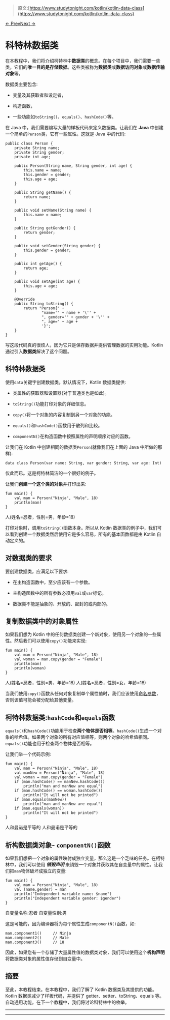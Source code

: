> 原文:[https://www.studytonight.com/kotlin/kotlin-data-class](https://www.studytonight.com/kotlin/kotlin-data-class)

[← Prev](/kotlin/kotlin-nested-and-inner-class "Kotlin Nested and Inner class")[Next →](/kotlin/kotlin-enum "Kotlin Enum")

# 科特林数据类

在本教程中，我们将介绍柯特林中**数据类**的概念。在每个项目中，我们需要一些类，它们的**唯一目的是存储数据**。这些类被称为**数据类**或**数据访问对象**或**数据传输对象**等。

数据类主要包含:

*   变量及其获取者和设定者，

*   构造函数，

*   一些功能如`toString()`、`equals()`、`hashCode()`等。

在 Java 中，我们需要编写大量的样板代码来定义数据类。让我们在 **Java** 中创建一个简单的`Person`类，它有一些属性。这就是 Java 中的代码:

```
public class Person {
    private String name;
    private String gender;
    private int age;

    public Person(String name, String gender, int age) {
        this.name = name;
        this.gender = gender;
        this.age = age;
    }

    public String getName() {
        return name;
    }

    public void setName(String name) {
        this.name = name;
    }

    public String getGender() {
        return gender;
    }

    public void setGender(String gender) {
        this.gender = gender;
    }

    public int getAge() {
        return age;
    }

    public void setAge(int age) {
        this.age = age;
    }

    @Override
    public String toString() {
        return "Person{" +
                "name='" + name + '\'' +
                ", gender='" + gender + '\'' +
                ", age=" + age +
                '}';
    }
} 
```

写这段代码真的很烦人，因为它只是保存数据并提供管理数据的实用功能。Kotlin 通过引入**数据类**解决了这个问题。

## 科特林数据类

使用`data`关键字创建数据类。默认情况下，Kotlin 数据类提供:

*   类属性的获取器和设置器(对于普通类也是如此)。

*   `toString()`功能打印对象的详细信息。

*   `copy()`将一个对象的内容复制到另一个对象的功能。

*   `equals()`和`hashCode()`函数用于散列和比较。

*   `componentN()`在构造函数中按照属性的声明顺序对应的函数。

让我们在 Kotlin 中创建相同的数据类`Person`(就像我们在上面的 Java 中所做的那样):

```
data class Person(var name: String, var gender: String, var age: Int)
```

仅此而已。这是柯特林简洁的一个很好的例子。

让我们**创建一个这个类的对象**并打印出来:

```
fun main() {
    val man = Person("Ninja", "Male", 18)
    println(man)
}
```

人(姓名=忍者，性别=男，年龄=18)

打印对象时，调用`toString()`函数本身。所以从 Kotlin 数据类的例子中，我们可以看到创建一个数据类然后使用它是多么容易，所有的基本函数都是由 Kotlin 自动定义的。

## 对数据类的要求

要创建数据类，应满足以下要求:

*   在主构造函数中，至少应该有一个参数。

*   主构造函数中的所有参数必须用`val`或`var`标记。

*   数据类不能是抽象的、开放的、密封的或内部的。

## 复制数据类中的对象属性

如果我们想为 Kotlin 中的任何数据类创建一个新对象，使用另一个对象的一些属性。然后我们可以使用`copy()`功能来实现:

```
fun main() {
    val man = Person("Ninja", "Male", 18)
    val woman = man.copy(gender = "Female")
    println(man)
    println(woman)
}
```

人(姓名=忍者，性别=男，年龄=18)
人(姓名=忍者，性别=女，年龄=18)

当我们使用`copy()`函数从任何对象复制单个属性值时，我们应该使用[命名参数](https://www.studytonight.com/kotlin/kotlin-positional-default-and-named-function-arguments)，否则该值可能会被分配给其他变量。

## 柯特林数据类:`hashCode`和`equals`函数

`equals()`和`hashCode()`功能用于检查**两个物体是否相等**。`hashCode()`生成一个对象的哈希值。如果两个对象的所有对应值相等，则两个对象的哈希值相同。`equals()`功能也用于检查两个物体是否相等。

让我们举一个代码示例:

```
fun main() {
    val man = Person("Ninja", "Male", 18)
    val manNew = Person("Ninja", "Male", 18)
    val woman = man.copy(gender = "Female")
    if (man.hashCode() == manNew.hashCode())
        println("man and manNew are equal")
    if (man.hashCode() == woman.hashCode())
        println("It will not be printed")
    if (man.equals(manNew))
        println("man and manNew are equal")
    if (man.equals(woman))
        println("It will not be printed")
}
```

人和曼诺是平等的
人和曼诺是平等的

## 析构数据类对象- `componentN()`函数

如果我们想把一个对象的属性映射成独立变量，那么这是一个乏味的任务。在柯特林中，我们可以使用 ***销毁声明*** 来销毁一个对象并获取其在自变量中的属性。让我们把`man`物体破坏成独立的变量:

```
fun main() {
    val man = Person("Ninja", "Male", 18)
    val (name,gender) = man
    println("Independent variable name: $name")
    println("Independent variable gender: $gender")
}
```

自变量名称:忍者
自变量性别:男

这是可能的，因为编译器将为每个属性生成`componentN()`函数，如:

```
man.component1()     // Ninja
man.component2()     // Male
man.component3()     // 18
```

因此，如果您有一个存储了大量属性值的数据类对象，我们可以使用这个**析构声明**将数据类对象的属性值存储到自变量中。

## 摘要

至此，本教程结束。在本教程中，我们了解了 Kotlin 数据类及其提供的功能。Kotlin 数据类减少了样板代码，并提供了 getter、setter、toString、equals 等。自动通用功能。在下一个教程中，我们将讨论科特林中的枚举。

* * *

* * *